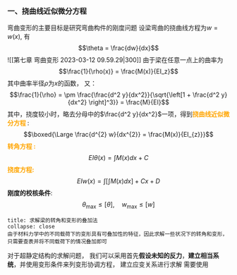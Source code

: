 ### 一、挠曲线近似微分方程
弯曲变形的主要目标是研究弯曲构件的刚度问题
设梁弯曲的挠曲线方程为$w = w(x)$, 有
$$\theta = \frac{dw}{dx}$$
![[第七章 弯曲变形 2023-03-12 09.59.29|300]]
由于梁在任意一点上的曲率为
$$\frac{1}{\rho(x)} = \frac{M(x)}{EI_z}$$
其中曲率半径$\rho$为$x$的函数， 又：
$$\frac{1}{\rho} = \pm \frac{\frac{d^2 y}{dx^2}}{\sqrt{\left[1 + \frac{d^2 y}{dx^2} \right]^3}} = \frac{M}{EI}$$
其中，挠度较小时，略去分母中的$\frac{d^2 y}{dx^2}$一项，得到<b><mark style="background: transparent; color: orange">挠曲线近似微分方程 </mark></b> :  
$$\boxed{\Large \frac{d^{2} w}{dx^{2}} = \frac{M(x)}{EI_{z}}}$$
<b><mark style="background: transparent; color: orange">转角方程 : </mark></b>
$$EI\theta(x) = \int M(x) dx +C$$
<b><mark style="background: transparent; color: orange">挠度方程: </mark></b>
$$EIw(x) = \int\left[ \int M(x) dx\right] + Cx + D$$
**刚度的校核条件**: 
$$\theta_{\max} \leq [\theta],\quad  w_{\max} \leq [w]$$
`````ad-note
title: 求解梁的转角和变形的叠加法
collapse: close
由于材料力学中的不同载荷下的变形具有可叠加性的特征，因此求解一些状况下的转角和变形，只需要查表并将不同载荷下的情况叠加即可
`````

对于超静定结构的求解问题， 我们可以采用首先**假设未知的反力**，**建立相当系统**，并使用变形条件来列变形协调方程， 建立应变关系进行求解
需要使用